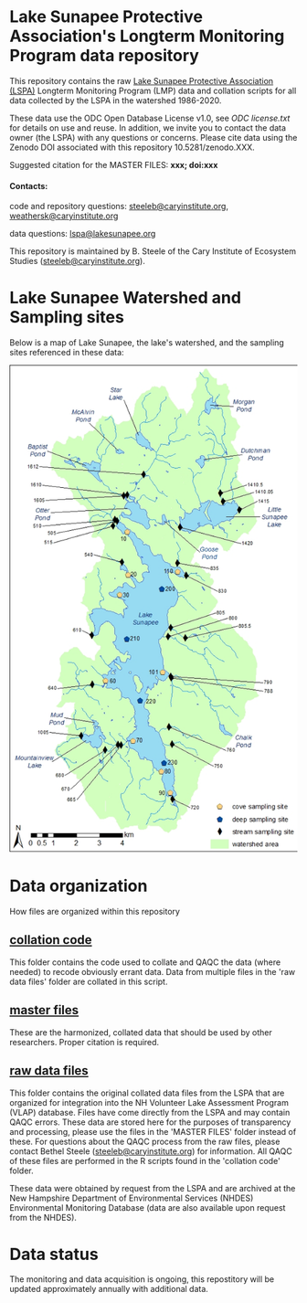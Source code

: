 # Lake Sunapee Protective Association's Longterm Monitoring Program data repository

This repository contains the raw [Lake Sunapee Protective Association (LSPA)](https://www.lakesunapee.org/) Longterm Monitoring Program (LMP) data and collation scripts for all data collected by the LSPA in the watershed 1986-2020.

These data use the ODC Open Database License v1.0, see *ODC license.txt* for details on use and reuse. In addition, we invite you to contact the data owner (the LSPA) with any questions or concerns. Please cite data using the Zenodo DOI associated with this repository 10.5281/zenodo.XXX.

Suggested citation for the MASTER FILES:
**xxx; doi:xxx**

#### Contacts: 

code and repository questions: steeleb@caryinstitute.org, weathersk@caryinstitute.org

data questions: lspa@lakesunapee.org

This repository is maintained by B. Steele of the Cary Institute of Ecosystem Studies (steeleb@caryinstitute.org). 

# Lake Sunapee Watershed and Sampling sites

Below is a map of Lake Sunapee, the lake's watershed, and the sampling sites referenced in these data:

![Lake Sunapee Watershed and Sampling sites](https://github.com/Lake-Sunapee-Protective-Association/LMP/blob/main/master%20files/LMP%20sampling%20map%20v2.jpg)

# Data organization

How files are organized within this repository


## [collation code](https://github.com/Lake-Sunapee-Protective-Association/LMP/tree/main/collation%20code)

This folder contains the code used to collate and QAQC the data (where needed) to recode obviously errant data. Data from multiple files in the 'raw data files' folder are collated in this script.

## [master files](https://github.com/Lake-Sunapee-Protective-Association/LMP/tree/main/master%20files)

These are the harmonized, collated data that should be used by other researchers. Proper citation is required.

## [raw data files](https://github.com/Lake-Sunapee-Protective-Association/LMP/tree/main/raw%20data%20files)

This folder contains the original collated data files from the LSPA that are organized for integration into the NH Volunteer Lake Assessment Program (VLAP) database. Files have come directly from the LSPA and may contain QAQC errors. These data are stored here for the purposes of transparency and processing, please use the files in the 'MASTER FILES' folder instead of these. For questions about the QAQC process from the raw files, please contact Bethel Steele (steeleb@caryinstitute.org) for information. All QAQC of these files are performed in the R scripts found in the 'collation code' folder.

These data were obtained by request from the LSPA and are archived at the New Hampshire Department of Environmental Services (NHDES) Environmental Monitoring Database (data are also available upon request from the NHDES).


# Data status

The monitoring and data acquisition is ongoing, this repostitory will be updated approximately annually with additional data.
